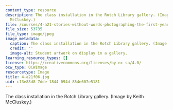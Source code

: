 ```yaml
---
content_type: resource
description: The class installation in the Rotch Library gallery. (Image by Keith
  McCluskey.)
file: /courses/4-a21-stories-without-words-photographing-the-first-year-fall-2006/c13e88d87dde1844094d854e607e5181_4-a21f06.jpg
file_size: 53735
file_type: image/jpeg
image_metadata:
  caption: The class installation in the Rotch Library gallery. (Image by [Keith McCluskey](https://keithmccluskey.com/).)
  credit: ''
  image-alt: Student artwork on display in a gallery.
learning_resource_types: []
license: https://creativecommons.org/licenses/by-nc-sa/4.0/
ocw_type: OCWImage
resourcetype: Image
title: 4-a21f06.jpg
uid: c13e88d8-7dde-1844-094d-854e607e5181
---
```

The class installation in the Rotch Library gallery. (Image by Keith McCluskey.)